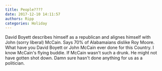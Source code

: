```yaml
---
title: People????
date: 2017-12-10 14:11:57
authors: Ripp
categories: Holiday
---
```


 David Boyett describes himself as a republican and alignes himself with John (sorry liberal) McCain. Says 70% of Alabamaians dislike Roy Moore. What have you David Boyett or John McCain ever done for this Country. I know McCain's flying buddie. If McCain wasn't such a drunk. He might not have gotten shot down. Damn sure hasn't done anything for us as a politician.